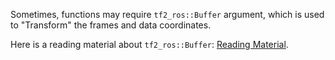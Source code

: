Sometimes, functions may require `tf2_ros::Buffer` argument, which is used to "Transform" the frames and data coordinates.

Here is a reading material about `tf2_ros::Buffer`: [Reading Material](https://blog.csdn.net/weixin_44506510/article/details/140494597).